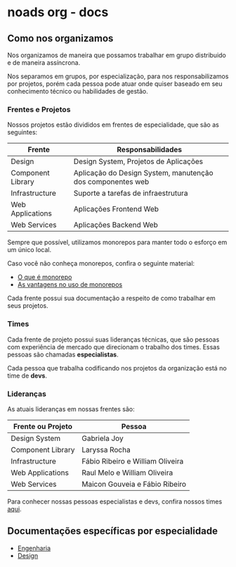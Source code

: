 # noads org - docs

## Como nos organizamos

Nos organizamos de maneira que possamos trabalhar em grupo distribuido e de maneira assíncrona.

Nos separamos em grupos, por especialização, para nos responsabilizamos por projetos, porém cada pessoa pode atuar onde quiser baseado em seu conhecimento técnico ou habilidades de gestão.

### Frentes e Projetos

Nossos projetos estão divididos em frentes de especialidade, que são as seguintes:

| Frente | Responsabilidades |
| -- | -- | 
| Design | Design System, Projetos de Aplicações |
| Component Library | Aplicação do Design System, manutenção dos componentes web |
| Infrastructure | Suporte a tarefas de infraestrutura | 
| Web Applications | Aplicações Frontend Web | 
| Web Services | Aplicações Backend Web | 

Sempre que possível, utilizamos monorepos para manter todo o esforço em um único local.

Caso você não conheça monorepos, confira o seguinte material:

- [O que é monorepo](https://woliveiras.com.br/posts/o-que-%C3%A9-monorepo/)
- [As vantagens no uso de monorepos](https://woliveiras.com.br/posts/quais-vantagens-desvantagens-monorepos/)

Cada frente possui sua documentação a respeito de como trabalhar em seus projetos.

### Times

Cada frente de projeto possui suas lideranças técnicas, que são pessoas com experiência de mercado que direcionam o trabalho dos times. Essas pessoas são chamadas **especialistas**.

Cada pessoa que trabalha codificando nos projetos da organização está no time de **devs**.

### Lideranças

As atuais lideranças em nossas frentes são:

| Frente ou Projeto | Pessoa |
| --- | --- |
| Design System | Gabriela Joy |
| Component Library | Laryssa Rocha |
| Infrastructure | Fábio Ribeiro e William Oliveira | 
| Web Applications | Raul Melo e William Oliveira | 
| Web Services | Maicon Gouveia e Fábio Ribeiro | 

Para conhecer nossas pessoas especialistas e devs, confira nossos times [aqui](https://github.com/orgs/noads-org/teams/).

## Documentações específicas por especialidade

- [Engenharia](./engenharia/)
- [Design](./design/)
